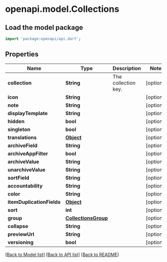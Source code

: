 # openapi.model.Collections

## Load the model package
```dart
import 'package:openapi/api.dart';
```

## Properties
Name | Type | Description | Notes
------------ | ------------- | ------------- | -------------
**collection** | **String** | The collection key. | [optional] 
**icon** | **String** |  | [optional] 
**note** | **String** |  | [optional] 
**displayTemplate** | **String** |  | [optional] 
**hidden** | **bool** |  | [optional] 
**singleton** | **bool** |  | [optional] 
**translations** | [**Object**](.md) |  | [optional] 
**archiveField** | **String** |  | [optional] 
**archiveAppFilter** | **bool** |  | [optional] 
**archiveValue** | **String** |  | [optional] 
**unarchiveValue** | **String** |  | [optional] 
**sortField** | **String** |  | [optional] 
**accountability** | **String** |  | [optional] 
**color** | **String** |  | [optional] 
**itemDuplicationFields** | [**Object**](.md) |  | [optional] 
**sort** | **int** |  | [optional] 
**group** | [**CollectionsGroup**](CollectionsGroup.md) |  | [optional] 
**collapse** | **String** |  | [optional] 
**previewUrl** | **String** |  | [optional] 
**versioning** | **bool** |  | [optional] 

[[Back to Model list]](../README.md#documentation-for-models) [[Back to API list]](../README.md#documentation-for-api-endpoints) [[Back to README]](../README.md)


